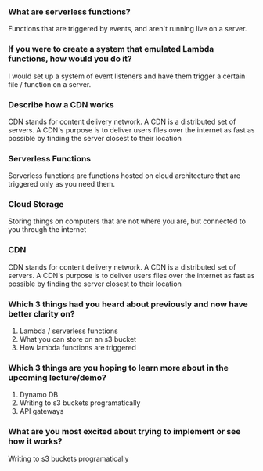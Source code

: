 

### What are serverless functions?
Functions that are triggered by events, and aren't running live on a server.
### If you were to create a system that emulated Lambda functions, how would you do it?
I would set up a system of event listeners and have them trigger a certain file / function on a server.
### Describe how a CDN works
CDN stands for content delivery network. A CDN is a distributed set of servers. A CDN's purpose is to deliver users files over the internet as fast as possible by finding the server closest to their location

### Serverless Functions
Serverless functions are functions hosted on cloud architecture that are triggered only as you need them.
### Cloud Storage
Storing things on computers that are not where you are, but connected to you through the internet
### CDN
CDN stands for content delivery network. A CDN is a distributed set of servers. A CDN's purpose is to deliver users files over the internet as fast as possible by finding the server closest to their location

### Which 3 things had you heard about previously and now have better clarity on?
1. Lambda / serverless functions
2. What you can store on an s3 bucket
3. How lambda functions are triggered
### Which 3 things are you hoping to learn more about in the upcoming lecture/demo?
1. Dynamo DB
2. Writing to s3 buckets programatically
3. API gateways
### What are you most excited about trying to implement or see how it works?

Writing to s3 buckets programatically
